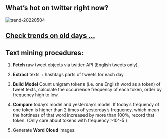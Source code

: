 ## What’s hot on twitter right now?

![trend-20220504][wordcloud]

[wordcloud]: https://raw.githubusercontent.com/xdqc/tweet-trend-everyday/master/word-cloud/trend-20220504.png?token=AF5V4P7ADR6KQBZ4CEDTNIK6AXRMU "trend-20220504"

## [Check trends on old days ...](https://github.com/xdqc/tweet-trend-everyday/tree/master/word-cloud)

## Text mining procedures:

1. **Fetch** raw tweet objects via twitter API (English tweets only).

2. **Extract** texts + hashtags parts of tweets for each day.

3. **Build Model** Count unigram tokens (i.e. one English word as a token) of tweet texts, calculate the occurrence frequency of each token, order by frequency high to low.

4. **Compare** today’s model and yesterday’s model. If today’s frequency of one token is higher than 2 times of yesterday’s frequency, which mean the hottiness of that word increased by more than 100%, record that token. (Only care about tokens with frequency >10^-5 )

5. Generate **Word Cloud** images.
